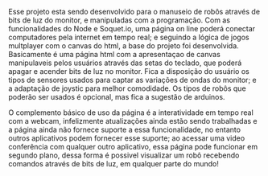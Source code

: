 Esse projeto esta sendo desenvolvido para o manuseio de robôs através de bits de luz do monitor, e manipuladas com a programação. Com as funcionalidades do Node e Soquet.io, uma página on line poderá conectar computadores pela internet em tempo real; e seguindo a lógica de jogos multplayer com o canvas do html, a base do projeto foi desenvolvida. Basicamente é uma página html com a apresentaçao de canvas manipulaveis pelos usuários através das setas do teclado, que poderá apagar e acender bits de luz no monitor. Fica a disposição do usuário os tipos de sensores usados para captar as variações de ondas do monitor; e a adaptação de joystic para melhor comodidade. Os tipos de robôs que poderão ser usados é opcional, mas fica a sugestão de arduinos.

O complemento básico de uso da página é a interatividade em tempo real com a webcam, infelizmente atualizações ainda estão sendo trabalhadas e a página ainda não fornece suporte a essa funcionalidade, no entanto outros aplicativos podem fornecer esse suporte; ao acessar uma video conferência com qualquer outro aplicativo, essa página pode funcionar em segundo plano, dessa forma é possivel visualizar um robô recebendo comandos através de bits de luz, em qualquer parte do mundo!